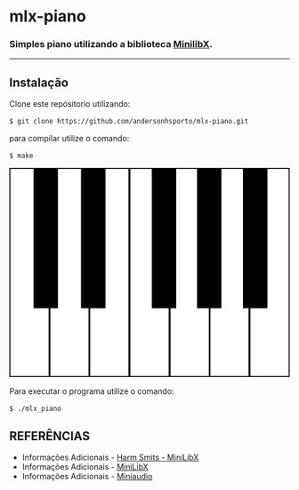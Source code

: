 # mlx-piano

### Simples piano utilizando a biblioteca [MinilibX](https://github.com/42Paris/minilibx-linux).
<hr>

## Instalação

Clone este repósitorio utilizando:
```sh
$ git clone https://github.com/andersonhsporto/mlx-piano.git
```
para compilar utilize o comando:
```sh
$ make
```
![mandatory](https://github.com/andersonhsporto/mlx-piano/blob/main/resources/keys.png)

Para executar o programa utilize o comando:
```sh
$ ./mlx_piano
```




## REFERÊNCIAS
* Informações Adicionais - [Harm Smits - MiniLibX](https://harm-smits.github.io/42docs/libs/minilibx) 
* Informações Adicionais - [MiniLibX](https://github.com/42Paris/minilibx-linux) 
* Informações Adicionais - [Miniaudio](https://miniaud.io/index.html) 
